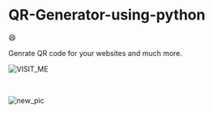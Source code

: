 # QR-Generator-using-python

:smile:

Genrate QR code for your websites and much more.
</br>

![VISIT_ME](https://user-images.githubusercontent.com/41824020/57973364-77fb8000-79c5-11e9-86dd-6e06944e9d8e.png)

</br>

![new_pic](https://user-images.githubusercontent.com/41824020/57973363-73cf6280-79c5-11e9-972a-8845524f5e18.png)
